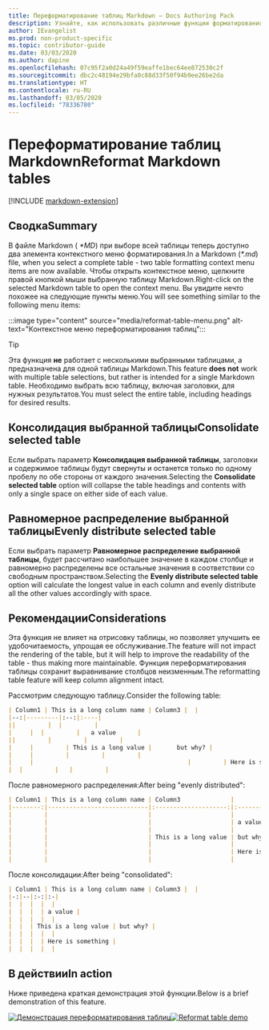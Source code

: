 ```yaml
---
title: Переформатирование таблиц Markdown — Docs Authoring Pack
description: Узнайте, как использовать различные функции форматирования таблиц Markdown в Docs Authoring Pack — расширении Visual Studio Code.
author: IEvangelist
ms.prod: non-product-specific
ms.topic: contributor-guide
ms.date: 03/03/2020
ms.author: dapine
ms.openlocfilehash: 07c95f2a0d24a49f59eaffe1bec64ee872530c2f
ms.sourcegitcommit: dbc2c48194e29bfa0c88d33f50f94b9ee26be2da
ms.translationtype: HT
ms.contentlocale: ru-RU
ms.lasthandoff: 03/05/2020
ms.locfileid: "78336780"
---
```

# <a name="reformat-markdown-tables"></a><span data-ttu-id="bc090-103">Переформатирование таблиц Markdown</span><span class="sxs-lookup"><span data-stu-id="bc090-103">Reformat Markdown tables</span></span>

[!INCLUDE [markdown-extension](includes/markdown-extension.md)]

## <a name="summary"></a><span data-ttu-id="bc090-104">Сводка</span><span class="sxs-lookup"><span data-stu-id="bc090-104">Summary</span></span>

<span data-ttu-id="bc090-105">В файле Markdown ( *\*MD*) при выборе всей таблицы теперь доступно два элемента контекстного меню форматирования.</span><span class="sxs-lookup"><span data-stu-id="bc090-105">In a Markdown (*\*.md*) file, when you select a complete table - two table formatting context menu items are now available.</span></span> <span data-ttu-id="bc090-106">Чтобы открыть контекстное меню, щелкните правой кнопкой мыши выбранную таблицу Markdown.</span><span class="sxs-lookup"><span data-stu-id="bc090-106">Right-click on the selected Markdown table to open the context menu.</span></span> <span data-ttu-id="bc090-107">Вы увидите нечто похожее на следующие пункты меню.</span><span class="sxs-lookup"><span data-stu-id="bc090-107">You will see something similar to the following menu items:</span></span>

:::image type="content" source="media/reformat-table-menu.png" alt-text="Контекстное меню переформатирования таблиц":::

> [!TIP]
> <span data-ttu-id="bc090-109">Эта функция **не** работает с несколькими выбранными таблицами, а предназначена для одной таблицы Markdown.</span><span class="sxs-lookup"><span data-stu-id="bc090-109">This feature **does not** work with multiple table selections, but rather is intended for a single Markdown table.</span></span> <span data-ttu-id="bc090-110">Необходимо выбрать всю таблицу, включая заголовки, для нужных результатов.</span><span class="sxs-lookup"><span data-stu-id="bc090-110">You must select the entire table, including headings for desired results.</span></span>

## <a name="consolidate-selected-table"></a><span data-ttu-id="bc090-111">Консолидация выбранной таблицы</span><span class="sxs-lookup"><span data-stu-id="bc090-111">Consolidate selected table</span></span>

<span data-ttu-id="bc090-112">Если выбрать параметр **Консолидация выбранной таблицы**, заголовки и содержимое таблицы будут свернуты и останется только по одному пробелу по обе стороны от каждого значения.</span><span class="sxs-lookup"><span data-stu-id="bc090-112">Selecting the **Consolidate selected table** option will collapse the table headings and contents with only a single space on either side of each value.</span></span>

## <a name="evenly-distribute-selected-table"></a><span data-ttu-id="bc090-113">Равномерное распределение выбранной таблицы</span><span class="sxs-lookup"><span data-stu-id="bc090-113">Evenly distribute selected table</span></span>

<span data-ttu-id="bc090-114">Если выбрать параметр **Равномерное распределение выбранной таблицы**, будет рассчитано наибольшее значение в каждом столбце и равномерно распределены все остальные значения в соответствии со свободным пространством.</span><span class="sxs-lookup"><span data-stu-id="bc090-114">Selecting the **Evenly distribute selected table** option will calculate the longest value in each column and evenly distribute all the other values accordingly with space.</span></span>

## <a name="considerations"></a><span data-ttu-id="bc090-115">Рекомендации</span><span class="sxs-lookup"><span data-stu-id="bc090-115">Considerations</span></span>

<span data-ttu-id="bc090-116">Эта функция не влияет на отрисовку таблицы, но позволяет улучшить ее удобочитаемость, упрощая ее обслуживание.</span><span class="sxs-lookup"><span data-stu-id="bc090-116">The feature will not impact the rendering of the table, but it will help to improve the readability of the table - thus making more maintainable.</span></span> <span data-ttu-id="bc090-117">Функция переформатирования таблицы сохранит выравнивание столбцов неизменным.</span><span class="sxs-lookup"><span data-stu-id="bc090-117">The reformatting table feature will keep column alignment intact.</span></span>

<span data-ttu-id="bc090-118">Рассмотрим следующую таблицу.</span><span class="sxs-lookup"><span data-stu-id="bc090-118">Consider the following table:</span></span>

```markdown
| Column1 | This is a long column name | Column3 |  |
|--:|---------|:--:|:----|
||         |  |         |
|     |  |         |   a value      |
||         |         |         |
|     |         | This is a long value |       but why? |
|     |         |         |         |
|     |                                           |         | Here is something |
|  |         |   |         |
```

<span data-ttu-id="bc090-119">После равномерного распределения:</span><span class="sxs-lookup"><span data-stu-id="bc090-119">After being "evenly distributed":</span></span>

```markdown
| Column1 | This is a long column name | Column3              |                   |
|--------:|----------------------------|:--------------------:|:------------------|
|         |                            |                      |                   |
|         |                            |                      | a value           |
|         |                            |                      |                   |
|         |                            | This is a long value | but why?          |
|         |                            |                      |                   |
|         |                            |                      | Here is something |
|         |                            |                      |                   |
```

<span data-ttu-id="bc090-120">После консолидации:</span><span class="sxs-lookup"><span data-stu-id="bc090-120">After being "consolidated":</span></span>

```markdown
| Column1 | This is a long column name | Column3 |  |
|-:|--|:-:|:-|
|  |  |  |  |
|  |  |  | a value |
|  |  |  |  |
|  |  | This is a long value | but why? |
|  |  |  |  |
|  |  |  | Here is something |
|  |  |  |  |
```

## <a name="in-action"></a><span data-ttu-id="bc090-121">В действии</span><span class="sxs-lookup"><span data-stu-id="bc090-121">In action</span></span>

<span data-ttu-id="bc090-122">Ниже приведена краткая демонстрация этой функции.</span><span class="sxs-lookup"><span data-stu-id="bc090-122">Below is a brief demonstration of this feature.</span></span>

<span data-ttu-id="bc090-123">[![Демонстрация переформатирования таблиц](media/reformat-table.gif)](media/reformat-table.gif#lightbox)</span><span class="sxs-lookup"><span data-stu-id="bc090-123">[![Reformat table demo](media/reformat-table.gif)](media/reformat-table.gif#lightbox)</span></span>
